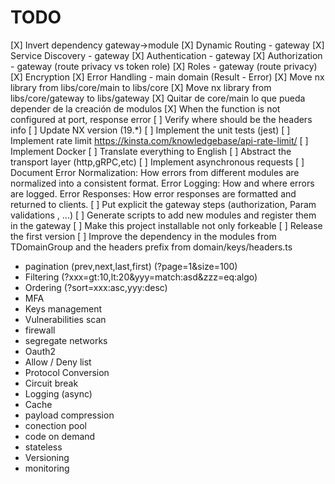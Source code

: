 # TODO

[X] Invert dependency gateway->module
[X] Dynamic Routing - gateway
[X] Service Discovery - gateway
[X] Authentication - gateway
[X] Authorization - gateway (route privacy vs token role)
[X] Roles - gateway (route privacy)
[X] Encryption
[X] Error Handling - main domain (Result - Error)
[X] Move nx library from libs/core/main to libs/core
[X] Move nx library from libs/core/gateway to libs/gateway
[X] Quitar de core/main lo que pueda depender de la creación de modulos
[X] When the function is not configured at port, response error
[ ] Verify where should be the headers info
[ ] Update NX version (19.*)
[ ] Implement the unit tests (jest)
[ ] Implement rate limit  https://kinsta.com/knowledgebase/api-rate-limit/
[ ] Implement Docker
[ ] Translate everything to English
[ ] Abstract the transport layer (http,gRPC,etc)
[ ] Implement asynchronous requests
[ ] Document Error Normalization: How errors from different modules are normalized into a consistent format. Error Logging: How and where errors are logged. Error Responses: How error responses are formatted and returned to clients.
[ ] Put explicit the gateway steps (authorization, Param validations , ...)
[ ] Generate scripts to add new modules and register them in the gateway
[ ] Make this project installable not only forkeable
[ ] Release the first version
[ ] Improve the dependency in the modules from TDomainGroup and the headers prefix from domain/keys/headers.ts
- pagination (prev,next,last,first) (?page=1&size=100)
- Filtering (?xxx=gt:10,lt:20&yyy=match:asd&zzz=eq:algo)
- Ordering (?sort=xxx:asc,yyy:desc)
- MFA
- Keys management
- Vulnerabilities scan
- firewall
- segregate networks
- Oauth2
- Allow / Deny list
- Protocol Conversion
- Circuit break
- Logging (async)
- Cache
- payload compression
- conection pool
- code on demand
- stateless
- Versioning
- monitoring
